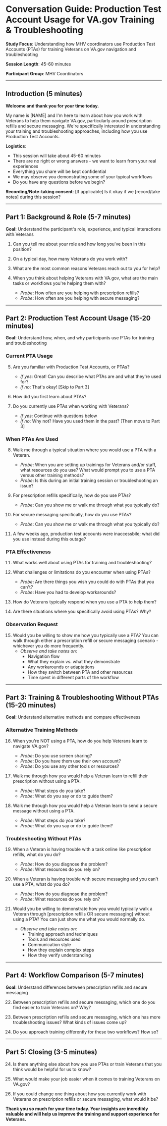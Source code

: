 # Conversation Guide: Production Test Account Usage for VA.gov Training & Troubleshooting

**Study Focus**: Understanding how MHV coordinators use Production Test Accounts (PTAs) for training Veterans on VA.gov navigation and troubleshooting

**Session Length**: 45-60 minutes

**Participant Group**: MHV Coordinators

---

## Introduction (5 minutes)

**Welcome and thank you for your time today.**

My name is [NAME] and I'm here to learn about how you work with Veterans to help them navigate VA.gov, particularly around prescription refills and secure messaging. We're specifically interested in understanding your training and troubleshooting approaches, including how you use Production Test Accounts.

**Logistics**:
- This session will take about 45-60 minutes
- There are no right or wrong answers - we want to learn from your real experiences
- Everything you share will be kept confidential
- We may observe you demonstrating some of your typical workflows
- Do you have any questions before we begin?

**Recording/Note-taking consent**: [If applicable] Is it okay if we [record/take notes] during this session?

---

## Part 1: Background & Role (5-7 minutes)

**Goal**: Understand the participant's role, experience, and typical interactions with Veterans

1. Can you tell me about your role and how long you've been in this position?

2. On a typical day, how many Veterans do you work with? 

3. What are the most common reasons Veterans reach out to you for help?

4. When you think about helping Veterans with VA.gov, what are the main tasks or workflows you're helping them with?
   - *Probe*: How often are you helping with prescription refills?
   - *Probe*: How often are you helping with secure messaging?

---

## Part 2: Production Test Account Usage (15-20 minutes)

**Goal**: Understand how, when, and why participants use PTAs for training and troubleshooting

### Current PTA Usage

5. Are you familiar with Production Test Accounts, or PTAs? 
   - *If yes*: Great! Can you describe what PTAs are and what they're used for?
   - *If no*: That's okay! [Skip to Part 3]

6. How did you first learn about PTAs? 

7. Do you currently use PTAs when working with Veterans?
   - *If yes*: Continue with questions below
   - *If no*: Why not? Have you used them in the past? [Then move to Part 3]

### When PTAs Are Used

8. Walk me through a typical situation where you would use a PTA with a Veteran.
   - *Probe*: When you are setting up trainings for Veterans and/or staff, what resources do you use?  What would prompt you to use a PTA versus other training methods?
   - *Probe*: Is this during an initial training session or troubleshooting an issue?

9. For prescription refills specifically, how do you use PTAs?
   - *Probe*: Can you show me or walk me through what you typically do?

10. For secure messaging specifically, how do you use PTAs?
    - *Probe*: Can you show me or walk me through what you typically do?
   
11. A few weeks ago, production test accounts were inaccessbile; what did you use instead during this outage?

### PTA Effectiveness

11. What works well about using PTAs for training and troubleshooting?

12. What challenges or limitations do you encounter when using PTAs?
    - *Probe*: Are there things you wish you could do with PTAs that you can't?
    - *Probe*: Have you had to develop workarounds?

13. How do Veterans typically respond when you use a PTA to help them?

14. Are there situations where you specifically avoid using PTAs? Why?

### Observation Request

15. Would you be willing to show me how you typically use a PTA? You can walk through either a prescription refill or secure messaging scenario - whichever you do more frequently.
    - *Observe and take notes on*:
      - Navigation flow
      - What they explain vs. what they demonstrate
      - Any workarounds or adaptations
      - How they switch between PTA and other resources
      - Time spent in different parts of the workflow

---

## Part 3: Training & Troubleshooting Without PTAs (15-20 minutes)

**Goal**: Understand alternative methods and compare effectiveness

### Alternative Training Methods

16. When you're NOT using a PTA, how do you help Veterans learn to navigate VA.gov?
    - *Probe*: Do you use screen sharing?
    - *Probe*: Do you have them use their own account?
    - *Probe*: Do you use any other tools or resources?

17. Walk me through how you would help a Veteran learn to refill their prescription without using a PTA.
    - *Probe*: What steps do you take?
    - *Probe*: What do you say or do to guide them?

18. Walk me through how you would help a Veteran learn to send a secure message without using a PTA.
    - *Probe*: What steps do you take?
    - *Probe*: What do you say or do to guide them?

### Troubleshooting Without PTAs

19. When a Veteran is having trouble with a task online like prescription refills, what do you do?
    - *Probe*: How do you diagnose the problem?
    - *Probe*: What resources do you rely on?

20. When a Veteran is having trouble with secure messaging and you can't use a PTA, what do you do?
    - *Probe*: How do you diagnose the problem?
    - *Probe*: What resources do you rely on?


21. Would you be willing to demonstrate how you would typically walk a Veteran through [prescription refills OR secure messaging] without using a PTA? You can just show me what you would normally do.
    - *Observe and take notes on*:
      - Training approach and techniques
      - Tools and resources used
      - Communication style
      - How they explain complex steps
      - How they verify understanding

---

## Part 4: Workflow Comparison (5-7 minutes)

**Goal**: Understand differences between prescription refills and secure messaging

22. Between prescription refills and secure messaging, which one do you find easier to train Veterans on? Why?

22. Between prescription refills and secure messaging, which one has more troubleshooting issues? What kinds of issues come up?

23. Do you approach training differently for these two workflows? How so?

---

## Part 5: Closing (3-5 minutes)

24. Is there anything else about how you use PTAs or train Veterans that you think would be helpful for us to know?

25. What would make your job easier when it comes to training Veterans on VA.gov?

26. If you could change one thing about how you currently work with Veterans on prescription refills or secure messaging, what would it be?

**Thank you so much for your time today. Your insights are incredibly valuable and will help us improve the training and support experience for Veterans.**
